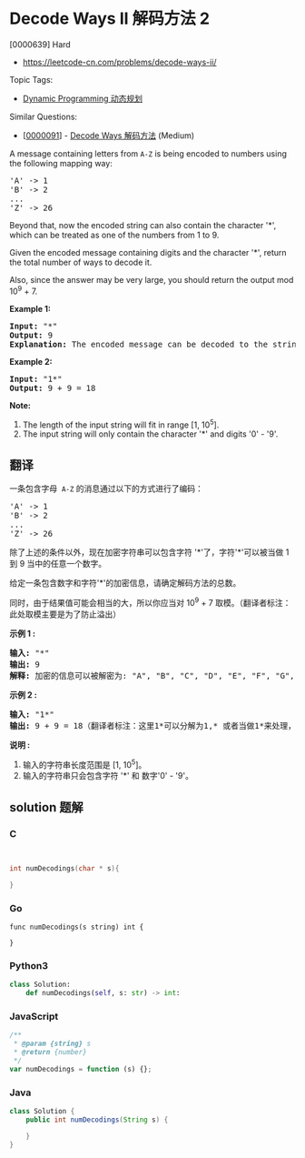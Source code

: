 # Decode Ways II 解码方法 2

[0000639] Hard

- https://leetcode-cn.com/problems/decode-ways-ii/

Topic Tags:

- [Dynamic Programming 动态规划](https://leetcode-cn.com/tag/dynamic-programming/)

Similar Questions:

- [[0000091](https://leetcode-cn.com/problems/decode-ways/)] - [Decode Ways 解码方法](./0000091.decode-ways.md) (Medium)

A message containing letters from `A-Z` is being encoded to numbers using the following mapping way:

<pre>'A' -&gt; 1
'B' -&gt; 2
...
'Z' -&gt; 26
</pre>

Beyond that, now the encoded string can also contain the character '\*', which can be treated as one of the numbers from 1 to 9.

Given the encoded message containing digits and the character '\*', return the total number of ways to decode it.

Also, since the answer may be very large, you should return the output mod 10<sup>9</sup> + 7.

**Example 1:**

<pre><b>Input:</b> "*"
<b>Output:</b> 9
<b>Explanation:</b> The encoded message can be decoded to the string: "A", "B", "C", "D", "E", "F", "G", "H", "I".
</pre>

**Example 2:**

<pre><b>Input:</b> "1*"
<b>Output:</b> 9 + 9 = 18
</pre>

**Note:**

1.  The length of the input string will fit in range \[1, 10<sup>5</sup>\].
2.  The input string will only contain the character '\*' and digits '0' - '9'.

## 翻译

一条包含字母  `A-Z` 的消息通过以下的方式进行了编码：

<pre>'A' -&gt; 1
'B' -&gt; 2
...
'Z' -&gt; 26
</pre>

除了上述的条件以外，现在加密字符串可以包含字符 '\*'了，字符'\*'可以被当做 1 到 9 当中的任意一个数字。

给定一条包含数字和字符'\*'的加密信息，请确定解码方法的总数。

同时，由于结果值可能会相当的大，所以你应当对 10<sup>9</sup> + 7 取模。（翻译者标注：此处取模主要是为了防止溢出）

**示例 1 :**

<pre><strong>输入:</strong> "*"
<strong>输出:</strong> 9
<strong>解释:</strong> 加密的信息可以被解密为: "A", "B", "C", "D", "E", "F", "G", "H", "I".
</pre>

**示例 2 :**

<pre><strong>输入:</strong> "1*"
<strong>输出:</strong> 9 + 9 = 18（翻译者标注：这里1*可以分解为1,* 或者当做1*来处理，所以结果是9+9=18）
</pre>

**说明 :**

1.  输入的字符串长度范围是 \[1, 10<sup>5</sup>\]。
2.  输入的字符串只会包含字符 '\*' 和 数字'0' - '9'。

## solution 题解

### C

```c


int numDecodings(char * s){

}
```

### Go

```golang
func numDecodings(s string) int {

}
```

### Python3

```python
class Solution:
    def numDecodings(self, s: str) -> int:
```

### JavaScript

```javascript
/**
 * @param {string} s
 * @return {number}
 */
var numDecodings = function (s) {};
```

### Java

```java
class Solution {
    public int numDecodings(String s) {

    }
}
```
